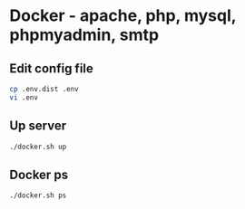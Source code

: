 # Docker - apache, php, mysql, phpmyadmin, smtp

## Edit config file

```bash
cp .env.dist .env
vi .env
```

## Up server

```bash
./docker.sh up
```

## Docker ps
```bash
./docker.sh ps
```